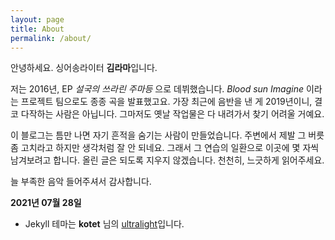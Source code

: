 ```yaml
---
layout: page
title: About
permalink: /about/
---
```

안녕하세요. 싱어송라이터 **김라마**입니다.

저는 2016년, EP _설국의 쓰라린 주마등_ 으로 데뷔했습니다.
_Blood sun Imagine_ 이라는 프로젝트 팀으로도 종종 곡을 발표했고요.
가장 최근에 음반을 낸 게 2019년이니, 결코 다작하는 사람은 아닙니다.
그마저도 옛날 작업물은 다 내려가서 찾기 어려울 거예요.

이 블로그는 틈만 나면 자기 흔적을 숨기는 사람이 만들었습니다.
주변에서 제발 그 버릇 좀 고치라고 하지만 생각처럼 잘 안 되네요.
그래서 그 연습의 일환으로 이곳에 몇 자씩 남겨보려고 합니다.
올린 글은 되도록 지우지 않겠습니다. 천천히, 느긋하게 읽어주세요.

늘 부족한 음악 들어주셔서 감사합니다.

**2021년 07월 28일**

- Jekyll 테마는 **kotet** 님의 [ultralight](https://github.com/kotet/ultralight/)입니다.
